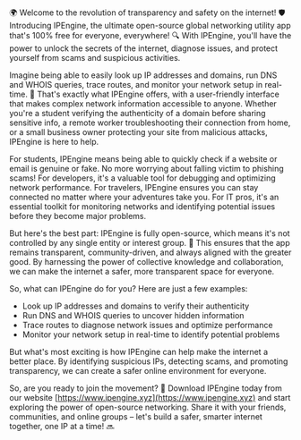🌍 Welcome to the revolution of transparency and safety on the internet! 🛡️ Introducing IPEngine, the ultimate open-source global networking utility app that's 100% free for everyone, everywhere! 🔍 With IPEngine, you'll have the power to unlock the secrets of the internet, diagnose issues, and protect yourself from scams and suspicious activities.

Imagine being able to easily look up IP addresses and domains, run DNS and WHOIS queries, trace routes, and monitor your network setup in real-time. 📡 That's exactly what IPEngine offers, with a user-friendly interface that makes complex network information accessible to anyone. Whether you're a student verifying the authenticity of a domain before sharing sensitive info, a remote worker troubleshooting their connection from home, or a small business owner protecting your site from malicious attacks, IPEngine is here to help.

For students, IPEngine means being able to quickly check if a website or email is genuine or fake. No more worrying about falling victim to phishing scams! For developers, it's a valuable tool for debugging and optimizing network performance. For travelers, IPEngine ensures you can stay connected no matter where your adventures take you. For IT pros, it's an essential toolkit for monitoring networks and identifying potential issues before they become major problems.

But here's the best part: IPEngine is fully open-source, which means it's not controlled by any single entity or interest group. 🚀 This ensures that the app remains transparent, community-driven, and always aligned with the greater good. By harnessing the power of collective knowledge and collaboration, we can make the internet a safer, more transparent space for everyone.

So, what can IPEngine do for you? Here are just a few examples:

* Look up IP addresses and domains to verify their authenticity
* Run DNS and WHOIS queries to uncover hidden information
* Trace routes to diagnose network issues and optimize performance
* Monitor your network setup in real-time to identify potential problems

But what's most exciting is how IPEngine can help make the internet a better place. By identifying suspicious IPs, detecting scams, and promoting transparency, we can create a safer online environment for everyone.

So, are you ready to join the movement? 🎉 Download IPEngine today from our website [https://www.ipengine.xyz](https://www.ipengine.xyz) and start exploring the power of open-source networking. Share it with your friends, communities, and online groups – let's build a safer, smarter internet together, one IP at a time! 🔜